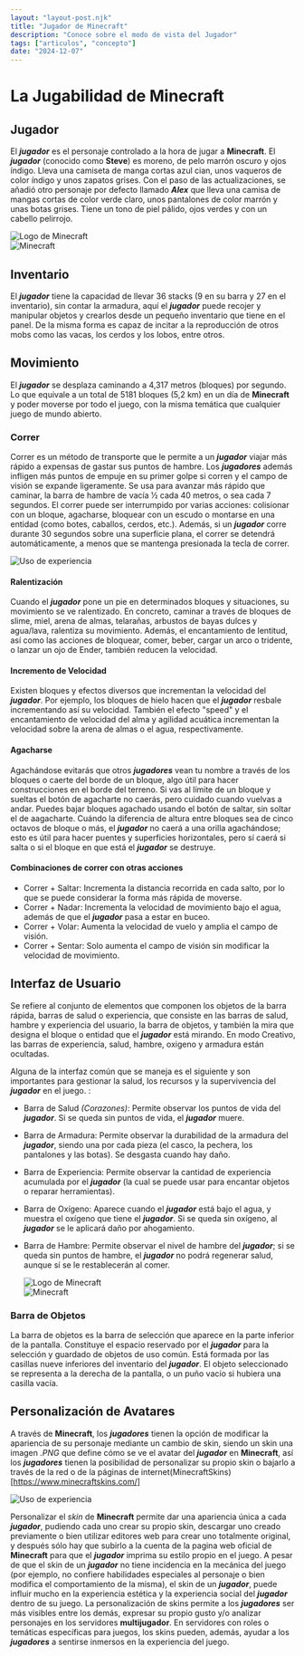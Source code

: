 ```yaml
---
layout: "layout-post.njk"
title: "Jugador de Minecraft"
description: "Conoce sobre el modo de vista del Jugador"
tags: ["articulos", "concepto"]
date: "2024-12-07"
---
```


# La Jugabilidad de Minecraft

## Jugador

El ***jugador*** es el personaje controlado a la hora de jugar a **Minecraft**. El ***jugador*** (conocido como **Steve**) es moreno, de pelo marrón oscuro y ojos índigo. Lleva una camiseta de manga cortas azul cian, unos vaqueros de color índigo y unos zapatos grises. Con el paso de las actualizaciones, se añadió otro personaje por defecto llamado ***Alex*** que lleva una camisa de mangas cortas de color verde claro, unos pantalones de color marrón y unas botas grises. Tiene un tono de piel pálido, ojos verdes y con un cabello pelirrojo.

  <div class="row">
    <div class="col-md-6">
      <img src="https://media.tenor.com/U2fns8isxrwAAAAi/minecraft-steve.gif" alt="Logo de Minecraft" class="img-fluid">
    </div>
    <div class="col-md-6">
      <img src="https://img2-levelup.buscafs.com/757432/757432.jpg" alt="Minecraft" class="img-fluid" style="max-width: 530px;">
    </div>
  </div>
</section>


## Inventario

El ***jugador*** tiene la capacidad de llevar 36 stacks (9 en su barra y 27 en el inventario), sin contar la armadura, aquí el ***jugador*** puede recojer y manipular objetos y crearlos desde un pequeño inventario que tiene en el panel. De la misma forma es capaz de incitar a la reproducción de otros mobs como las vacas, los cerdos y los lobos, entre otros. 

## Movimiento

El ***jugador*** se desplaza caminando a 4,317 metros (bloques) por segundo. Lo que equivale a un total de 5181 bloques (5,2 km) en un día de **Minecraft** y poder moverse por todo el juego, con la misma temática que cualquier juego de mundo abierto. 

### Correr
Correr es un método de transporte que le permite a un ***jugador*** viajar más rápido a expensas de gastar sus puntos de hambre. Los ***jugadores*** además infligen más puntos de empuje en su primer golpe si corren y el campo de visión se expande ligeramente. Se usa para avanzar más rápido que caminar, la barra de hambre de vacía 1⁄2 cada 40 metros, o sea cada 7 segundos.
El correr puede ser interrumpido por varias acciones: colisionar con un bloque, agacharse, bloquear con un escudo o montarse en una entidad (como botes, caballos, cerdos, etc.). Además, si un ***jugador*** corre durante 30 segundos sobre una superficie plana, el correr se detendrá automáticamente, a menos que se mantenga presionada la tecla de correr.

<img src="https://c.tenor.com/9GjdFTzP7hkAAAAd/tenor.gif" alt="Uso de experiencia" style="max-width: 1000px;">

####  Ralentización
Cuando el ***jugador*** pone un pie en determinados bloques y situaciones, su movimiento se ve ralentizado. En concreto, caminar a través de bloques de slime, miel, arena de almas, telarañas, arbustos de bayas dulces y agua/lava, ralentiza su movimiento. Además, el encantamiento de lentitud, así como las acciones de bloquear, comer, beber, cargar un arco o tridente, o lanzar un ojo de Ender, también reducen la velocidad.

#### Incremento de Velocidad
Existen bloques y efectos diversos que incrementan la velocidad del ***jugador***. Por ejemplo, los bloques de hielo hacen que el ***jugador*** resbale incrementando así su velocidad. También el efecto "speed" y el encantamiento de velocidad del alma y agilidad acuática incrementan la velocidad sobre la arena de almas o el agua, respectivamente. 

#### Agacharse
Agachándose evitarás que otros ***jugadores*** vean tu nombre a través de los bloques o caerte del borde de un bloque, algo útil para hacer construcciones en el borde del terreno. Si vas al límite de un bloque y sueltas el botón de agacharte no caerás, pero cuidado cuando vuelvas a andar. Puedes bajar bloques agachado usando el botón de saltar, sin soltar el de aagacharte. Cuándo la diferencia de altura entre bloques sea de cinco octavos de bloque o más, el ***jugador*** no caerá a una orilla agachándose; esto es útil para hacer puentes y superficies horizontales, pero sí caerá si salta o si el bloque en que está el ***jugador*** se destruye. 

#### Combinaciones de correr con otras acciones
- Correr + Saltar: Incrementa la distancia recorrida en cada salto, por lo que se puede considerar la forma más rápida de moverse.
- Correr + Nadar: Incrementa la velocidad de movimiento bajo el agua, además de que el ***jugador*** pasa a estar en buceo.
- Correr + Volar: Aumenta la velocidad de vuelo y amplia el campo de visión.
- Correr + Sentar: Solo aumenta el campo de visión sin modificar la velocidad de movimiento. 

## Interfaz de Usuario
Se refiere al conjunto de elementos que componen los objetos de la barra rápida, barras de salud o experiencia, que consiste en las barras de salud, hambre y experiencia del usuario, la barra de objetos, y también la mira que designa el bloque o entidad que el ***jugador*** está mirando. En modo Creativo, las barras de experiencia, salud, hambre, oxigeno y armadura están ocultadas.

Alguna de la interfaz común que se maneja es el siguiente y son importantes para gestionar la salud, los recursos y la supervivencia del ***jugador*** en el juego. :
- Barra de Salud _(Corazones)_: Permite observar los puntos de vida del ***jugador***. Si se queda sin puntos de vida, el ***jugador*** muere.
- Barra de Armadura: Permite observar la durabilidad de la armadura del ***jugador***, siendo una por cada pieza (el casco, la pechera, los pantalones y las botas). Se desgasta cuando hay daño.
- Barra de Experiencia: Permite observar la cantidad de experiencia acumulada por el ***jugador*** (la cual se puede usar para encantar objetos o reparar herramientas).
- Barra de Oxígeno: Aparece cuando el ***jugador*** está bajo el agua, y muestra el oxígeno que tiene el ***jugador***. Si se queda sin oxígeno, al ***jugador*** se le aplicará daño por ahogamiento.
- Barra de Hambre: Permite observar el nivel de hambre del ***jugador***; si se queda sin puntos de hambre, el ***jugador*** no podrá regenerar salud, aunque sí se le restablecerán al comer.

  <div class="row">
    <div class="col-md-6">
      <img src="https://www.minecraft101.net/r/i/minecraft-UI.png" alt="Logo de Minecraft" class="img-fluid">
    </div>
    <div class="col-md-6">
      <img src="https://media.forgecdn.net/attachments/594/419/furnace.png" alt="Minecraft" class="img-fluid" style="max-width: 760px;">
    </div>
  </div>
</section>

### Barra de Objetos
La barra de objetos es la barra de selección que aparece en la parte inferior de la pantalla. Constituye el espacio reservado por el ***jugador*** para la selección y guardado de objetos de uso común. Está formada por las casillas nueve inferiores del inventario del ***jugador***. El objeto seleccionado se representa a la derecha de la pantalla, o un puño vacío si hubiera una casilla vacía. 

## Personalización de Avatares
A través de **Minecraft**, los ***jugadores*** tienen la opción de modificar la apariencia de su personaje mediante un cambio de skin, siendo un skin una imagen _.PNG_ que define cómo se ve el avatar del ***jugador*** en **Minecraft**, así los ***jugadores*** tienen la posibilidad de personalizar su propio skin o bajarlo a través de la red o de la páginas de internet(MinecraftSkins)[https://www.minecraftskins.com/]

<img src="https://cloudfront-eu-central-1.images.arcpublishing.com/diarioas/76WUFPURXJNXJLCJHSII6DWWGY.jpg" alt="Uso de experiencia" style="max-width: 1000px;">

Personalizar el _skin_ de **Minecraft** permite dar una apariencia única a cada ***jugador***, pudiendo cada uno crear su propio skin, descargar uno creado previamente o bien utilizar editores web para crear uno totalmente original, y después sólo hay que subirlo a la cuenta de la pagina web oficial de **Minecraft** para que el ***jugador*** imprima su estilo propio en el juego.
A pesar de que el skin de un ***jugador*** no tiene incidencia en la mecánica del juego (por ejemplo, no confiere habilidades especiales al personaje o bien modifica el comportamiento de la misma), el skin de un ***jugador***, puede influir mucho en la experiencia estética y la experiencia social del ***jugador*** dentro de su juego. La personalización de skins permite a los ***jugadores*** ser más visibles entre los demás, expresar su propio gusto y/o analizar personajes en los servidores **multijugador**. En servidores con roles o temáticas específicas para juegos, los skins pueden, además, ayudar a los ***jugadores*** a sentirse inmersos en la experiencia del juego. 